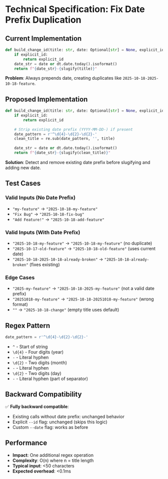 # Technical Specification: Fix Date Prefix Duplication

## Current Implementation

```python
def build_change_id(title: str, date: Optional[str] = None, explicit_id: Optional[str] = None) -> str:
    if explicit_id:
        return explicit_id
    date_str = date or dt.date.today().isoformat()
    return f"{date_str}-{slugify(title)}"
```

**Problem**: Always prepends date, creating duplicates like `2025-10-18-2025-10-18-feature`.

## Proposed Implementation

```python
def build_change_id(title: str, date: Optional[str] = None, explicit_id: Optional[str] = None) -> str:
    if explicit_id:
        return explicit_id
    
    # Strip existing date prefix (YYYY-MM-DD-) if present
    date_pattern = r'^\d{4}-\d{2}-\d{2}-'
    clean_title = re.sub(date_pattern, '', title)
    
    date_str = date or dt.date.today().isoformat()
    return f"{date_str}-{slugify(clean_title)}"
```

**Solution**: Detect and remove existing date prefix before slugifying and adding new date.

## Test Cases

### Valid Inputs (No Date Prefix)
- `"my-feature"` → `"2025-10-18-my-feature"`
- `"Fix Bug"` → `"2025-10-18-fix-bug"`
- `"Add Feature!"` → `"2025-10-18-add-feature"`

### Valid Inputs (With Date Prefix)
- `"2025-10-18-my-feature"` → `"2025-10-18-my-feature"` (no duplicate)
- `"2025-10-17-old-feature"` → `"2025-10-18-old-feature"` (uses current date)
- `"2025-10-18-2025-10-18-already-broken"` → `"2025-10-18-already-broken"` (fixes existing)

### Edge Cases
- `"2025-my-feature"` → `"2025-10-18-2025-my-feature"` (not a valid date prefix)
- `"20251018-my-feature"` → `"2025-10-18-20251018-my-feature"` (wrong format)
- `""` → `"2025-10-18-change"` (empty title uses default)

## Regex Pattern

```python
date_pattern = r'^\d{4}-\d{2}-\d{2}-'
```

- `^` - Start of string
- `\d{4}` - Four digits (year)
- `-` - Literal hyphen
- `\d{2}` - Two digits (month)
- `-` - Literal hyphen
- `\d{2}` - Two digits (day)
- `-` - Literal hyphen (part of separator)

## Backward Compatibility

✅ **Fully backward compatible**:
- Existing calls without date prefix: unchanged behavior
- Explicit `--id` flag: unchanged (skips this logic)
- Custom `--date` flag: works as before

## Performance

- **Impact**: One additional regex operation
- **Complexity**: O(n) where n = title length
- **Typical input**: <50 characters
- **Expected overhead**: <0.1ms
